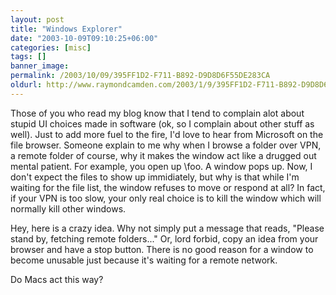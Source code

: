 ```yaml
---
layout: post
title: "Windows Explorer"
date: "2003-10-09T09:10:25+06:00"
categories: [misc]
tags: []
banner_image: 
permalink: /2003/10/09/395FF1D2-F711-B892-D9D8D6F55DE283CA
oldurl: http://www.raymondcamden.com/2003/1/9/395FF1D2-F711-B892-D9D8D6F55DE283CA
---
```


Those of you who read my blog know that I tend to complain alot about stupid UI choices made in software (ok, so I complain about other stuff as well). Just to add more fuel to the fire, I'd love to hear from Microsoft on the file browser. Someone explain to me why when I browse a folder over VPN, a remote folder of course, why it makes the window act like a drugged out mental patient. For example, you open up \\foo. A window pops up. Now, I don't expect the files to show up immidiately, but why is that while I'm waiting for the file list, the window refuses to move or respond at all? In fact, if your VPN is too slow, your only real choice is to kill the window which will normally kill other windows.

Hey, here is a crazy idea. Why not simply put a message that reads, "Please stand by, fetching remote folders..." Or, lord forbid, copy an idea from your browser and have a stop button. There is no good reason for a window to become unusable just because it's waiting for a remote network.

Do Macs act this way?